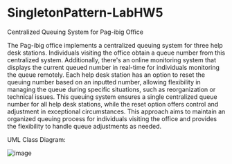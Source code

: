 # SingletonPattern-LabHW5

Centralized Queuing System for Pag-ibig Office

The Pag-ibig office implements a centralized queuing system for three help desk stations. Individuals visiting the office obtain a queue number from this centralized system. Additionally, there's an online monitoring system that displays the current queued number in real-time for individuals monitoring the queue remotely.
Each help desk station has an option to reset the queuing number based on an inputted number, allowing flexibility in managing the queue during specific situations, such as reorganization or technical issues. This queuing system ensures a single centralized queue number for all help desk stations, while the reset option offers control and adjustment in exceptional circumstances.
This approach aims to maintain an organized queuing process for individuals visiting the office and provides the flexibility to handle queue adjustments as needed.


UML Class Diagram:

![image](https://github.com/user-attachments/assets/63fd40e9-1903-408a-848e-ad85755fc97c)

